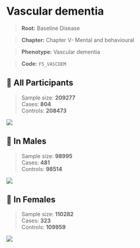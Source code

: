 # Vascular dementia

> **Root:** Baseline Disease  

> **Chapter:** Chapter V- Mental and behavioural  

> **Phenotype:** Vascular dementia  

> **Code:** `F5_VASCDEM`

## 🧪 All Participants  
> Sample size: **209277**  
> Cases: **804**  
> Controls: **208473**
<img src="/Disease/Figures/ALL/Incidence/F5_VASCDEM.png"/>
<CsvTable src="/Disease/Data/ALL/Incidence/COX_F5_VASCDEM.csv" label="🔍 View full results" />

## 👨 In Males  
> Sample size: **98995**  
> Cases: **481**  
> Controls: **98514**
<img src="/Disease/Figures/Male/Incidence/F5_VASCDEM.png"/>
<CsvTable src="/Disease/Data/Male/Incidence/COX_F5_VASCDEM.csv" label="🔍 View full results" />

## 👩 In Females  
> Sample size: **110282**  
> Cases: **323**  
> Controls: **109959**
<img src="/Disease/Figures/Female/Incidence/F5_VASCDEM.png"/>
<CsvTable src="/Disease/Data/Female/Incidence/COX_F5_VASCDEM.csv" label="🔍 View full results" />
